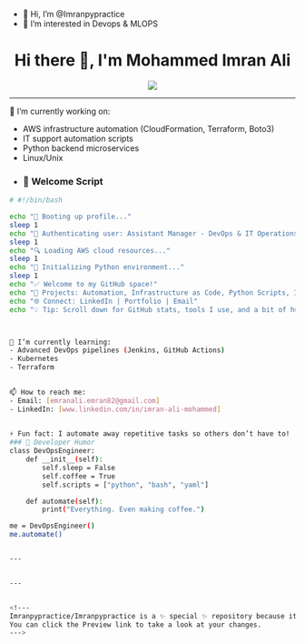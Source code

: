 - 👋 Hi, I’m @Imranpypractice
- 👀 I’m interested in Devops & MLOPS
<h1 align="center">Hi there 👋, I'm Mohammed Imran Ali </h1>

<p align="center">
  <img src="https://readme-typing-svg.herokuapp.com?font=Fira+Code&duration=3000&pause=1000&color=F75C7E&center=true&vCenter=true&width=600&lines=Assistant+Manager++DevOps+%26+IT+Operations;AWS+Cloud+Architect;ITIL+V3+Certified;Python+Certified%7C+Boto3+%7C+DevOps+Engineer" />
</p>



---

🔭 I’m currently working on:  
- AWS infrastructure automation (CloudFormation, Terraform, Boto3)
- IT support automation scripts
- Python backend microservices
- Linux/Unix
- ### 👋 Welcome Script
```bash
# #!/bin/bash

echo "🚀 Booting up profile..."
sleep 1
echo "🔐 Authenticating user: Assistant Manager - DevOps & IT Operations Service Delivery"
sleep 1
echo "🔍 Loading AWS cloud resources..."
sleep 1
echo "🐍 Initializing Python environment..."
sleep 1
echo "✅ Welcome to my GitHub space!"
echo "📂 Projects: Automation, Infrastructure as Code, Python Scripts, IT Support Tools"
echo "🌐 Connect: LinkedIn | Portfolio | Email"
echo "💡 Tip: Scroll down for GitHub stats, tools I use, and a bit of humor!"



🌱 I’m currently learning:
- Advanced DevOps pipelines (Jenkins, GitHub Actions)
- Kubernetes
- Terraform
  

📫 How to reach me:  
- Email: [emranali.emran82@gmail.com]  
- LinkedIn: [www.linkedin.com/in/imran-ali-mohammed]
  

⚡ Fun fact: I automate away repetitive tasks so others don’t have to!
### 🧠 Developer Humor
class DevOpsEngineer:
    def __init__(self):
        self.sleep = False
        self.coffee = True
        self.scripts = ["python", "bash", "yaml"]

    def automate(self):
        print("Everything. Even making coffee.")

me = DevOpsEngineer()
me.automate()


---


---


<!---
Imranpypractice/Imranpypractice is a ✨ special ✨ repository because its `README.md` (this file) appears on your GitHub profile.
You can click the Preview link to take a look at your changes.
--->
